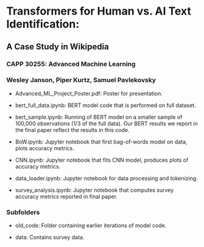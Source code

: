 # Transformers for Human vs. AI Text Identification:
## A Case Study in Wikipedia
### CAPP 30255: Advanced Machine Learning
### Wesley Janson, Piper Kurtz, Samuel Pavlekovsky

* Advanced_ML_Project_Poster.pdf: Poster for presentation.

* bert_full_data.ipynb: BERT model code that is performed on full dataset.

* bert_sample.ipynb: Running of BERT model on a smaller sample of 100,000 observations (1/3 of the full data). Our BERT results we report in the final paper reflect the results in this code.

* BoW.ipynb: Jupyter notebook that first bag-of-words model on data, plots accuracy metrics.

* CNN.ipynb: Jupyter notebook that fits CNN model, produces plots of accuracy metrics.

* data_loader.ipynb: Jupyter notebook for data processing and tokenizing.

* survey_analysis.ipynb: Jupyter notebook that computes survey accuracy metrics reported in final paper.


### Subfolders
* old_code: Folder containing earlier iterations of model code.

* data: Contains survey data.



